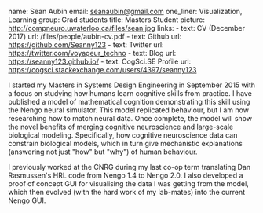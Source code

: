 name: Sean Aubin
email: seanaubin@gmail.com
one_liner: Visualization, Learning
group: Grad students
title: Masters Student
picture: http://compneuro.uwaterloo.ca/files/sean.jpg
links:
    - text: CV (December 2017)
      url: /files/people/aubin-cv.pdf
    - text: Github
      url: https://github.com/Seanny123
    - text: Twitter
      url: https://twitter.com/voyageur_techno
    - text: Blog
      url: https://seanny123.github.io/
    - text: CogSci.SE Profile
      url: https://cogsci.stackexchange.com/users/4397/seanny123

I started my Masters in Systems Design Engineering in September 2015 with a focus on studying how humans learn cognitive skills from practice. I have published a model of mathematical cognition demonstrating this skill using the Nengo neural simulator. This model replicated behaviour, but I am now researching how to match neural data. Once complete, the model will show the novel benefits of merging cognitive neuroscience and large-scale biological modeling. Specifically, how cognitive neuroscience data can constrain biological models, which in turn give mechanistic explanations (answering not just "how" but "why") of human behaviour.

I previously worked at the CNRG during my last co-op term translating Dan Rasmussen's HRL code from Nengo 1.4 to Nengo 2.0.  I also developed a proof of concept GUI for visualising the data I was getting from the model, which then evolved (with the hard work of my lab-mates) into the current Nengo GUI.

